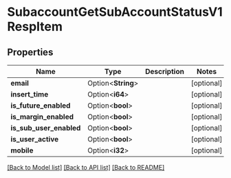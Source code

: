 # SubaccountGetSubAccountStatusV1RespItem

## Properties

Name | Type | Description | Notes
------------ | ------------- | ------------- | -------------
**email** | Option<**String**> |  | [optional]
**insert_time** | Option<**i64**> |  | [optional]
**is_future_enabled** | Option<**bool**> |  | [optional]
**is_margin_enabled** | Option<**bool**> |  | [optional]
**is_sub_user_enabled** | Option<**bool**> |  | [optional]
**is_user_active** | Option<**bool**> |  | [optional]
**mobile** | Option<**i32**> |  | [optional]

[[Back to Model list]](../README.md#documentation-for-models) [[Back to API list]](../README.md#documentation-for-api-endpoints) [[Back to README]](../README.md)


